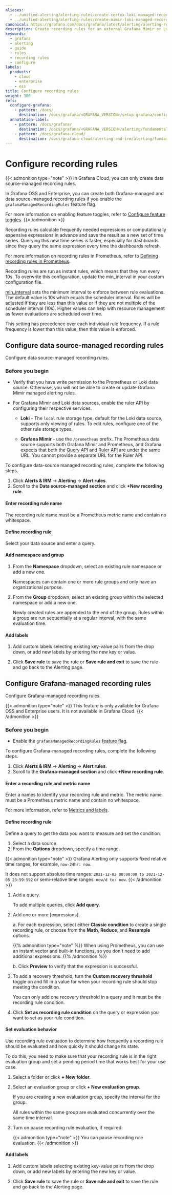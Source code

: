 ```yaml
---
aliases:
  - ../unified-alerting/alerting-rules/create-cortex-loki-managed-recording-rule/ # /docs/grafana/<GRAFANA_VERSION>/alerting/unified-alerting/alerting-rules/create-cortex-loki-managed-recording-rule/
  - ../unified-alerting/alerting-rules/create-mimir-loki-managed-recording-rule/ # /docs/grafana/<GRAFANA_VERSION>/alerting/unified-alerting/alerting-rules/create-mimir-loki-managed-recording-rule/
canonical: https://grafana.com/docs/grafana/latest/alerting/alerting-rules/create-mimir-loki-managed-recording-rule/
description: Create recording rules for an external Grafana Mimir or Loki instance
keywords:
  - grafana
  - alerting
  - guide
  - rules
  - recording rules
  - configure
labels:
  products:
    - cloud
    - enterprise
    - oss
title: Configure recording rules
weight: 300
refs:
  configure-grafana:
    - pattern: /docs/
      destination: /docs/grafana/<GRAFANA_VERSION>/setup-grafana/configure-grafana/
  annotation-label:
    - pattern: /docs/grafana/
      destination: /docs/grafana/<GRAFANA_VERSION>/alerting/fundamentals/alert-rules/annotation-label/
    - pattern: /docs/grafana-cloud/
      destination: /docs/grafana-cloud/alerting-and-irm/alerting/fundamentals/alert-rules/annotation-label/
---
```


# Configure recording rules

{{< admonition type="note" >}}
In Grafana Cloud, you can only create data source-managed recording rules.

In Grafana OSS and Enterprise, you can create both Grafana-managed and data source-managed recording rules if you enable the `grafanaManagedRecordingRules` feature flag.

For more information on enabling feature toggles, refer to [Configure feature toggles](https://grafana.com/docs/grafana/<GRAFANA_VERSION>/setup-grafana/configure-grafana/feature-toggles).
{{< /admonition >}}

Recording rules calculate frequently needed expressions or computationally expensive expressions in advance and save the result as a new set of time series. Querying this new time series is faster, especially for dashboards since they query the same expression every time the dashboards refresh.

For more information on recording rules in Prometheus, refer to [Defining recording rules in Prometheus](https://prometheus.io/docs/prometheus/latest/configuration/recording_rules/).

Recording rules are run as instant rules, which means that they run every 10s. To overwrite this configuration, update the min_interval in your custom configuration file.

[min_interval](ref:configure-grafana) sets the minimum interval to enforce between rule evaluations. The default value is 10s which equals the scheduler interval. Rules will be adjusted if they are less than this value or if they are not multiple of the scheduler interval (10s). Higher values can help with resource management as fewer evaluations are scheduled over time.

This setting has precedence over each individual rule frequency. If a rule frequency is lower than this value, then this value is enforced.

## Configure data source-managed recording rules

Configure data source-managed recording rules.

### Before you begin

- Verify that you have write permission to the Prometheus or Loki data source. Otherwise, you will not be able to create or update Grafana Mimir managed alerting rules.

- For Grafana Mimir and Loki data sources, enable the ruler API by configuring their respective services.

  - **Loki** - The `local` rule storage type, default for the Loki data source, supports only viewing of rules. To edit rules, configure one of the other rule storage types.

  - **Grafana Mimir** - use the `/prometheus` prefix. The Prometheus data source supports both Grafana Mimir and Prometheus, and Grafana expects that both the [Query API](/docs/mimir/latest/operators-guide/reference-http-api/#querier--query-frontend) and [Ruler API](/docs/mimir/latest/operators-guide/reference-http-api/#ruler) are under the same URL. You cannot provide a separate URL for the Ruler API.

To configure data-source managed recording rules, complete the following steps.

1. Click **Alerts & IRM** -> **Alerting** ->
   **Alert rules**.
1. Scroll to the **Data source-managed section** and click **+New recording rule**.

#### Enter recording rule name

The recording rule name must be a Prometheus metric name and contain no whitespace.

#### Define recording rule

Select your data source and enter a query.

#### Add namespace and group

1. From the **Namespace** dropdown, select an existing rule namespace or add a new one.

   Namespaces can contain one or more rule groups and only have an organizational purpose.

1. From the **Group** dropdown, select an existing group within the selected namespace or add a new one.

   Newly created rules are appended to the end of the group. Rules within a group are run sequentially at a regular interval, with the same evaluation time.

#### Add labels

1. Add custom labels selecting existing key-value pairs from the drop down, or add new labels by entering the new key or value.

1. Click **Save rule** to save the rule or **Save rule and exit** to save the rule and go back to the Alerting page.

## Configure Grafana-managed recording rules

Configure Grafana-managed recording rules.

{{< admonition type="note" >}}
This feature is only available for Grafana OSS and Enterprise users. It is not available in Grafana Cloud.
{{< /admonition >}}

### Before you begin

- Enable the `grafanaManagedRecordingRules` [feature flag](https://grafana.com/docs/grafana/<GRAFANA_VERSION>/setup-grafana/configure-grafana/feature-toggles/).

To configure Grafana-managed recording rules, complete the following steps.

1. Click **Alerts & IRM** -> **Alerting** ->
   **Alert rules**.
1. Scroll to the **Grafana-managed section** and click **+New recording rule**.

#### Enter a recording rule and metric name

Enter a names to identify your recording rule and metric. The metric name must be a Prometheus metric name and contain no whitespace.

For more information, refer to [Metrics and labels](https://prometheus.io/docs/concepts/data_model/#metric-names-and-labels).

#### Define recording rule

Define a query to get the data you want to measure and set the condition.

1. Select a data source.
1. From the **Options** dropdown, specify a time range.

{{< admonition type="note" >}}
Grafana Alerting only supports fixed relative time ranges, for example, `now-24hr: now`.

It does not support absolute time ranges: `2021-12-02 00:00:00 to 2021-12-05 23:59:592` or semi-relative time ranges: `now/d to: now`.
{{< /admonition >}}

1. Add a query.

   To add multiple queries, click **Add query**.

2. Add one or more [expressions].

   a. For each expression, select either **Classic condition** to create a single recording rule, or choose from the **Math**, **Reduce**, and **Resample** options.

   {{% admonition type="note" %}}
   When using Prometheus, you can use an instant vector and built-in functions, so you don't need to add additional expressions.
   {{% /admonition %}}

   b. Click **Preview** to verify that the expression is successful.

3. To add a recovery threshold, turn the **Custom recovery threshold** toggle on and fill in a value for when your recording rule should stop meeting the condition.

   You can only add one recovery threshold in a query and it must be the recording rule condition.

4. Click **Set as recording rule condition** on the query or expression you want to set as your rule condition.

#### Set evaluation behavior

Use recording rule evaluation to determine how frequently a recording rule should be evaluated and how quickly it should change its state.

To do this, you need to make sure that your recording rule is in the right evaluation group and set a pending period time that works best for your use case.

1. Select a folder or click **+ New folder**.
1. Select an evaluation group or click **+ New evaluation group**.

   If you are creating a new evaluation group, specify the interval for the group.

   All rules within the same group are evaluated concurrently over the same time interval.

1. Turn on pause recording rule evaluation, if required.

   {{< admonition type="note" >}}
   You can pause recording rule evaluation.
   {{< /admonition >}}

#### Add labels

1. Add custom labels selecting existing key-value pairs from the drop down, or add new labels by entering the new key or value.

1. Click **Save rule** to save the rule or **Save rule and exit** to save the rule and go back to the Alerting page.
